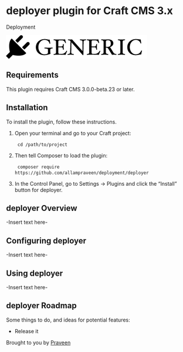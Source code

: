 # deployer plugin for Craft CMS 3.x

Deployment

![Screenshot](resources/img/plugin-logo.png)

## Requirements

This plugin requires Craft CMS 3.0.0-beta.23 or later.

## Installation

To install the plugin, follow these instructions.

1. Open your terminal and go to your Craft project:

        cd /path/to/project

2. Then tell Composer to load the plugin:

        composer require https://github.com/allampraveen/deployment/deployer

3. In the Control Panel, go to Settings → Plugins and click the “Install” button for deployer.

## deployer Overview

-Insert text here-

## Configuring deployer

-Insert text here-

## Using deployer

-Insert text here-

## deployer Roadmap

Some things to do, and ideas for potential features:

* Release it

Brought to you by [Praveen](https://github.com/allampraveen/)
